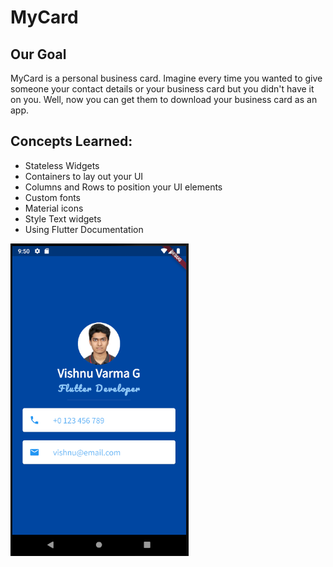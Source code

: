 # MyCard

## Our Goal
MyCard is a personal business card. Imagine every time you wanted to give someone your contact details or your business card but you didn't have it on you. Well, now you can get them to download your business card as an app.


## Concepts Learned:

* Stateless Widgets
* Containers to lay out your UI
* Columns and Rows to position your UI elements
* Custom fonts
* Material icons
* Style Text widgets
* Using Flutter Documentation

<img src='readme/app.PNG' height = 500>
